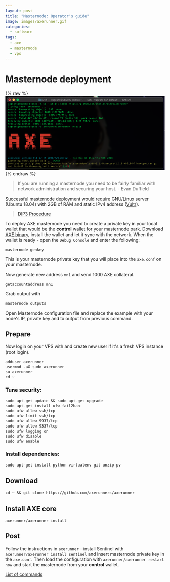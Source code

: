 ```yaml
---
layout: post
title: "Masternode: Operator's guide"
image: images/axerunner.gif
categories:
  - software
tags:
  - axe
  - masternode
  - vps
---
```

# Masternode deployment

{% raw %}<img src="/images/axerunner-v0127.png" alt="axerunner-screenshot">{% endraw %}

> If you are running a masternode you need to be fairly familiar with network administration and securing your host. - Evan Duffield

Successful masternode deployment would require GNU/Linux server (Ubuntu 18.04) with 2GB of RAM and static IPv4 address ([Vultr](https://www.vultr.com/?ref=7231821)).  

> [DIP3 Procedure](https://docs.axecore.net/en/master/masternodes/dip3-upgrade.html#masternode-registration-from-axe-core)

To deploy AXE masternode you need to create a private key in your local wallet that would be the **control** wallet for your masternode park. Download [AXE binary](https://github.com/AXErunners/axe/releases/latest), install the wallet and let it sync with the network. When the wallet is ready - open the `Debug Console` and enter the following:

```
masternode genkey
```

This is your masternode private key that you will place into the `axe.conf` on your masternode.

Now generate new address `mn1` and send 1000 AXE collateral.

```
getaccountaddress mn1
```

Grab output with

```
masternode outputs
```

Open Masternode configuration file and replace the example with your node's IP, private key and tx output from previous command.

## Prepare
Now login on your VPS with and create new user if it's a fresh VPS instance (root login).

```
adduser axerunner
usermod -aG sudo axerunner
su axerunner
cd ~
```

### Tune security:

```
sudo apt-get update && sudo apt-get upgrade
sudo apt-get install ufw fail2ban
sudo ufw allow ssh/tcp
sudo ufw limit ssh/tcp
sudo ufw allow 9937/tcp
sudo ufw allow 9337/tcp
sudo ufw logging on
sudo ufw disable
sudo ufw enable
```

### Install dependencies:

```
sudo apt-get install python virtualenv git unzip pv
```

## Download
```
cd ~ && git clone https://github.com/axerunners/axerunner
```

## Install AXE core
```
axerunner/axerunner install
```

## Post
Follow the instructions in `axerunner` - install Sentinel with `axerunner/axerunner install sentinel` and insert masternode private key in the `axe.conf`. Then load the configuration with `axerunner/axerunner restart now` and start the masternode from your **control** wallet.

[List of commands](https://github.com/charlesrocket/axerunner)

